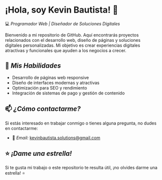 # ¡Hola, soy Kevin Bautista! 👋

💻 *Programador Web | Diseñador de Soluciones Digitales*

Bienvenido a mi repositorio de GitHub. Aquí encontrarás proyectos relacionados con el desarrollo web, diseño de páginas y soluciones digitales personalizadas. Mi objetivo es crear experiencias digitales atractivas y funcionales que ayuden a los negocios a crecer.

## 🚀 *Mis Habilidades*
- Desarrollo de páginas web responsive
- Diseño de interfaces modernas y atractivas
- Optimización para SEO y rendimiento
- Integración de sistemas de pago y gestión de contenido


## 📫 *¿Cómo contactarme?*
Si estás interesado en trabajar conmigo o tienes alguna pregunta, no dudes en contactarme:
- 📧 *Email:* kevinbautista.solutions@gmail.com


## ⭐ *¡Dame una estrella!*
Si te gusta mi trabajo o este repositorio te resulta útil, ¡no olvides darme una estrella! ⭐
